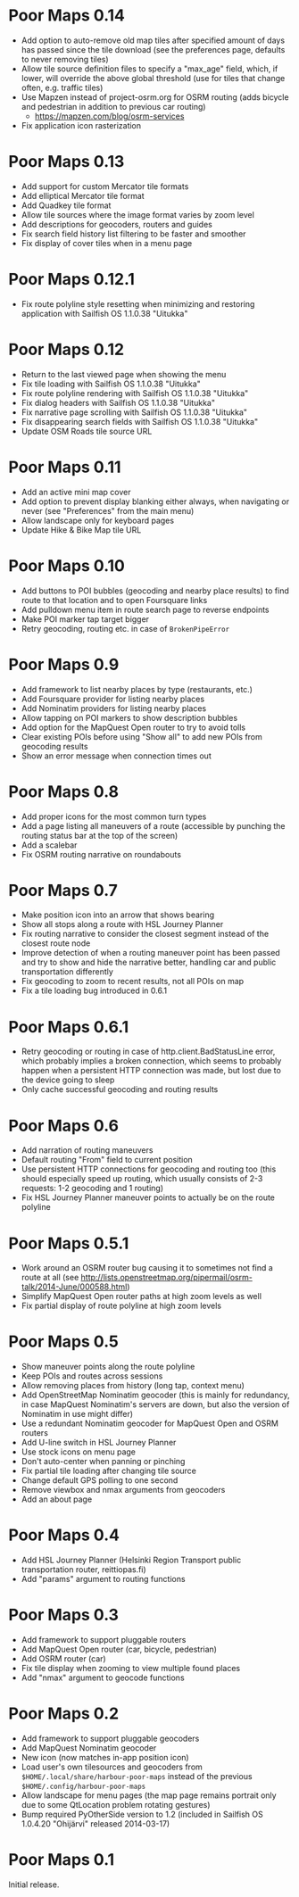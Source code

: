Poor Maps 0.14
==============

 * Add option to auto-remove old map tiles after specified amount
   of days has passed since the tile download (see the preferences
   page, defaults to never removing tiles)
 * Allow tile source definition files to specify a "max_age" field,
   which, if lower, will override the above global threshold
   (use for tiles that change often, e.g. traffic tiles)
 * Use Mapzen instead of project-osrm.org for OSRM routing (adds
   bicycle and pedestrian in addition to previous car routing)
   - <https://mapzen.com/blog/osrm-services>
 * Fix application icon rasterization

Poor Maps 0.13
==============

 * Add support for custom Mercator tile formats
 * Add elliptical Mercator tile format
 * Add Quadkey tile format
 * Allow tile sources where the image format varies by zoom level
 * Add descriptions for geocoders, routers and guides
 * Fix search field history list filtering to be faster and smoother
 * Fix display of cover tiles when in a menu page

Poor Maps 0.12.1
================

 * Fix route polyline style resetting when minimizing and restoring
   application with Sailfish OS 1.1.0.38 "Uitukka"

Poor Maps 0.12
==============

 * Return to the last viewed page when showing the menu
 * Fix tile loading with Sailfish OS 1.1.0.38 "Uitukka"
 * Fix route polyline rendering with Sailfish OS 1.1.0.38 "Uitukka"
 * Fix dialog headers with Sailfish OS 1.1.0.38 "Uitukka"
 * Fix narrative page scrolling with Sailfish OS 1.1.0.38 "Uitukka"
 * Fix disappearing search fields with Sailfish OS 1.1.0.38 "Uitukka"
 * Update OSM Roads tile source URL

Poor Maps 0.11
==============

 * Add an active mini map cover
 * Add option to prevent display blanking either always,
   when navigating or never (see "Preferences" from the main menu)
 * Allow landscape only for keyboard pages
 * Update Hike & Bike Map tile URL

Poor Maps 0.10
==============

 * Add buttons to POI bubbles (geocoding and nearby place results)
   to find route to that location and to open Foursquare links
 * Add pulldown menu item in route search page to reverse endpoints
 * Make POI marker tap target bigger
 * Retry geocoding, routing etc. in case of `BrokenPipeError`

Poor Maps 0.9
=============

 * Add framework to list nearby places by type (restaurants, etc.)
 * Add Foursquare provider for listing nearby places
 * Add Nominatim providers for listing nearby places
 * Allow tapping on POI markers to show description bubbles
 * Add option for the MapQuest Open router to try to avoid tolls
 * Clear existing POIs before using "Show all" to add new POIs
   from geocoding results
 * Show an error message when connection times out

Poor Maps 0.8
=============

 * Add proper icons for the most common turn types
 * Add a page listing all maneuvers of a route (accessible by punching
   the routing status bar at the top of the screen)
 * Add a scalebar
 * Fix OSRM routing narrative on roundabouts

Poor Maps 0.7
=============

 * Make position icon into an arrow that shows bearing
 * Show all stops along a route with HSL Journey Planner
 * Fix routing narrative to consider the closest segment instead of
   the closest route node
 * Improve detection of when a routing maneuver point has been passed
   and try to show and hide the narrative better, handling car and
   public transportation differently
 * Fix geocoding to zoom to recent results, not all POIs on map
 * Fix a tile loading bug introduced in 0.6.1

Poor Maps 0.6.1
===============

 * Retry geocoding or routing in case of http.client.BadStatusLine
   error, which probably implies a broken connection, which seems
   to probably happen when a persistent HTTP connection was made,
   but lost due to the device going to sleep
 * Only cache successful geocoding and routing results

Poor Maps 0.6
=============

 * Add narration of routing maneuvers
 * Default routing "From" field to current position
 * Use persistent HTTP connections for geocoding and routing too
   (this should especially speed up routing, which usually consists
   of 2-3 requests: 1-2 geocoding and 1 routing)
 * Fix HSL Journey Planner maneuver points to actually be
   on the route polyline

Poor Maps 0.5.1
===============

 * Work around an OSRM router bug causing it to sometimes not find
   a route at all (see <http://lists.openstreetmap.org/pipermail/osrm-talk/2014-June/000588.html>)
 * Simplify MapQuest Open router paths at high zoom levels as well
 * Fix partial display of route polyline at high zoom levels

Poor Maps 0.5
=============

 * Show maneuver points along the route polyline
 * Keep POIs and routes across sessions
 * Allow removing places from history (long tap, context menu)
 * Add OpenStreetMap Nominatim geocoder (this is mainly
   for redundancy, in case MapQuest Nominatim's servers are down,
   but also the version of Nominatim in use might differ)
 * Use a redundant Nominatim geocoder for MapQuest Open and OSRM routers
 * Add U-line switch in HSL Journey Planner
 * Use stock icons on menu page
 * Don't auto-center when panning or pinching
 * Fix partial tile loading after changing tile source
 * Change default GPS polling to one second
 * Remove viewbox and nmax arguments from geocoders
 * Add an about page

Poor Maps 0.4
=============

 * Add HSL Journey Planner (Helsinki Region Transport public
   transportation router, reittiopas.fi)
 * Add "params" argument to routing functions

Poor Maps 0.3
=============

 * Add framework to support pluggable routers
 * Add MapQuest Open router (car, bicycle, pedestrian)
 * Add OSRM router (car)
 * Fix tile display when zooming to view multiple found places
 * Add "nmax" argument to geocode functions

Poor Maps 0.2
=============

 * Add framework to support pluggable geocoders
 * Add MapQuest Nominatim geocoder
 * New icon (now matches in-app position icon)
 * Load user's own tilesources and geocoders from
   `$HOME/.local/share/harbour-poor-maps` instead of the previous
   `$HOME/.config/harbour-poor-maps`
 * Allow landscape for menu pages (the map page remains portrait only
   due to some QtLocation problem rotating gestures)
 * Bump required PyOtherSide version to 1.2 (included in Sailfish OS
   1.0.4.20 "Ohijärvi" released 2014-03-17)

Poor Maps 0.1
=============

Initial release.
